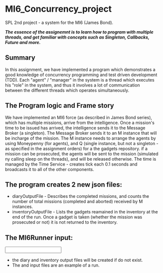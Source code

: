 # MI6_Concurrency_project
SPL 2nd project - a system for the MI6 (James Bond).

***The essence of the assignemnt is to learn how to program with multiple threads, and get familiar with concepts such as Singleton, Callbacks, Future and more.***

## Summary
In this assignment, we have implemented a program which demonstrates a good knowledge of concurrency programming and test driven development (TDD).
Each "agent" / "manager" in the system is a thread which executes his "role" in the system, and thus it involves a lot of communication between the different threads which operates simultaneously.

## The Program logic and Frame story
We have implemented an MI6 force (as described in James Bond series), which has multiple missions, arrive from the intelligence.
Once a mission's time to be issued has arrived, the intelligence sends it to the Message Broker (a singleton).
The Message Broker sends it to an M instance that will be incharge of the mission.
The M instance needs to arrange the agents by using Moneypenny (for agents), and Q (single instance, but not a singleton - as specified in the assignment orders) for a the gadgets repository.
if a mission can be prosecuted, the agents will be sent to the mission (simulated ny calling sleep on the threads), and will be released otherwise.
The time is managed by the Time Service - creates  tick each 0.1 seconds and broadcasts it to all of the other components.

## The program creates 2 new json files:
- diaryOutputFile - Describes the completed missions, and counts the number of total missions (completed and aborted) received by M instances.
- inventoryOutputFile - Lists the gadgets reamained in the inventory at the end of the run. Once a gadget is taken (whether the mission was prosecuted or not) it is not returned to the inventory.

## The MI6Runner input:
<input file> <diary output file name> <inventory output file name>

- the diary and inventory output files will be created if do not exist.
- The and input files are an example of a run.
